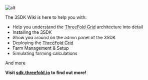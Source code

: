 ![alt](threefold__sdk_intro.png  )

The 3SDK Wiki is here to help you with:

- Help you understand the [ThreeFold Grid](threefold__threefold_grid) architecture into detail
- Installing the 3SDK
- Show you around on the admin panel of the 3SDK
- Deploying the [ThreeFold Grid](threefold__threefold_grid)
- Farm Management & Setup
- Simulating farming calculations

And more

**Visit [sdk.threefold.io](https://sdk.threefold.io) to find out more!**